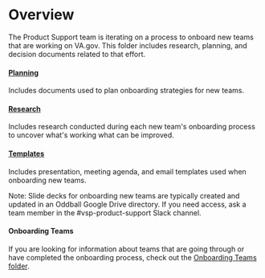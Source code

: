# Overview
The Product Support team is iterating on a process to onboard new teams that are working on VA.gov. This folder includes research, planning, and decision documents related to that effort.

#### [Planning](https://github.com/department-of-veterans-affairs/va.gov-team/tree/master/Platform/Onboarding/planning)
Includes documents used to plan onboarding strategies for new teams.

#### [Research](https://github.com/department-of-veterans-affairs/va.gov-team/tree/master/Platform/Onboarding/research)
Includes research conducted during each new team's onboarding process to uncover what's working what can be improved.

#### [Templates](https://github.com/department-of-veterans-affairs/va.gov-team/tree/master/Platform/Onboarding/templates)
Includes presentation, meeting agenda, and email templates used when onboarding new teams. 

Note: Slide decks for onboarding new teams are typically created and updated in an Oddball Google Drive directory. If you need access, ask a team member in the #vsp-product-support Slack channel. 

#### Onboarding Teams
If you are looking for information about teams that are going through or have completed the onboarding process, check out the [Onboarding Teams folder](https://github.com/department-of-veterans-affairs/va.gov-team/tree/master/Platform/Teams/Product%20Support/Onboarding%20Teams). 






